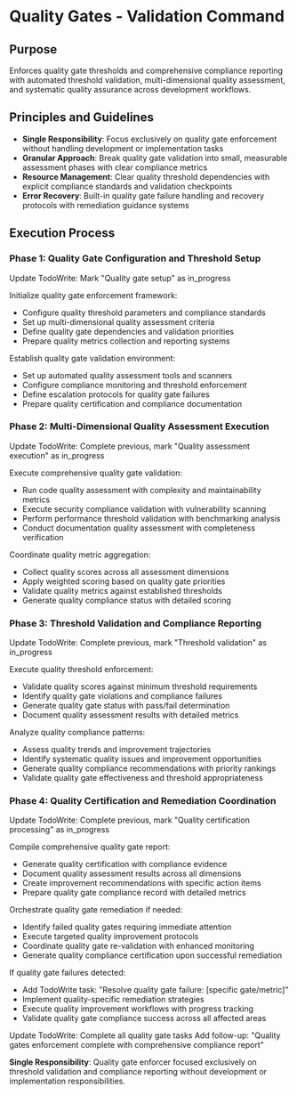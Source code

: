 # Quality Gates - Validation Command

## Purpose
Enforces quality gate thresholds and comprehensive compliance reporting with automated threshold validation, multi-dimensional quality assessment, and systematic quality assurance across development workflows.

## Principles and Guidelines

- **Single Responsibility**: Focus exclusively on quality gate enforcement without handling development or implementation tasks
- **Granular Approach**: Break quality gate validation into small, measurable assessment phases with clear compliance metrics
- **Resource Management**: Clear quality threshold dependencies with explicit compliance standards and validation checkpoints
- **Error Recovery**: Built-in quality gate failure handling and recovery protocols with remediation guidance systems

## Execution Process

### Phase 1: Quality Gate Configuration and Threshold Setup
Update TodoWrite: Mark "Quality gate setup" as in_progress

Initialize quality gate enforcement framework:
- Configure quality threshold parameters and compliance standards
- Set up multi-dimensional quality assessment criteria
- Define quality gate dependencies and validation priorities
- Prepare quality metrics collection and reporting systems

Establish quality gate validation environment:
- Set up automated quality assessment tools and scanners
- Configure compliance monitoring and threshold enforcement
- Define escalation protocols for quality gate failures
- Prepare quality certification and compliance documentation

### Phase 2: Multi-Dimensional Quality Assessment Execution
Update TodoWrite: Complete previous, mark "Quality assessment execution" as in_progress

Execute comprehensive quality gate validation:
- Run code quality assessment with complexity and maintainability metrics
- Execute security compliance validation with vulnerability scanning
- Perform performance threshold validation with benchmarking analysis
- Conduct documentation quality assessment with completeness verification

Coordinate quality metric aggregation:
- Collect quality scores across all assessment dimensions
- Apply weighted scoring based on quality gate priorities
- Validate quality metrics against established thresholds
- Generate quality compliance status with detailed scoring

### Phase 3: Threshold Validation and Compliance Reporting
Update TodoWrite: Complete previous, mark "Threshold validation" as in_progress

Execute quality threshold enforcement:
- Validate quality scores against minimum threshold requirements
- Identify quality gate violations and compliance failures
- Generate quality gate status with pass/fail determination
- Document quality assessment results with detailed metrics

Analyze quality compliance patterns:
- Assess quality trends and improvement trajectories
- Identify systematic quality issues and improvement opportunities
- Generate quality compliance recommendations with priority rankings
- Validate quality gate effectiveness and threshold appropriateness

### Phase 4: Quality Certification and Remediation Coordination
Update TodoWrite: Complete previous, mark "Quality certification processing" as in_progress

Compile comprehensive quality gate report:
- Generate quality certification with compliance evidence
- Document quality assessment results across all dimensions
- Create improvement recommendations with specific action items
- Prepare quality gate compliance record with detailed metrics

Orchestrate quality gate remediation if needed:
- Identify failed quality gates requiring immediate attention
- Execute targeted quality improvement protocols
- Coordinate quality gate re-validation with enhanced monitoring
- Generate quality compliance certification upon successful remediation

If quality gate failures detected:
- Add TodoWrite task: "Resolve quality gate failure: [specific gate/metric]"
- Implement quality-specific remediation strategies
- Execute quality improvement workflows with progress tracking
- Validate quality gate compliance success across all affected areas

Update TodoWrite: Complete all quality gate tasks
Add follow-up: "Quality gates enforcement complete with comprehensive compliance report"

**Single Responsibility**: Quality gate enforcer focused exclusively on threshold validation and compliance reporting without development or implementation responsibilities.